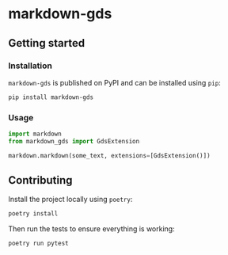 # markdown-gds

## Getting started

### Installation

`markdown-gds` is published on PyPI and can be installed using `pip`:

```bash
pip install markdown-gds
```

### Usage

```python
import markdown
from markdown_gds import GdsExtension

markdown.markdown(some_text, extensions=[GdsExtension()])
```

## Contributing

Install the project locally using `poetry`:

```bash
poetry install
```

Then run the tests to ensure everything is working:

```bash
poetry run pytest
```
